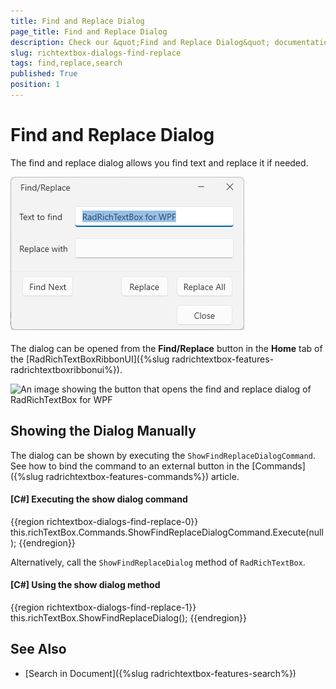 ```yaml
---
title: Find and Replace Dialog
page_title: Find and Replace Dialog
description: Check our &quot;Find and Replace Dialog&quot; documentation article for the RadRichTextBox WPF control.
slug: richtextbox-dialogs-find-replace
tags: find,replace,search
published: True
position: 1
---
```


# Find and Replace Dialog

The find and replace dialog allows you find text and replace it if needed.

![An image showing the find and replace dialog of RadRichTextBox for WPF](images/richtextbox-dialogs-find-replace-0.png)

The dialog can be opened from the __Find/Replace__ button in the __Home__ tab of the [RadRichTextBoxRibbonUI]({%slug radrichtextbox-features-radrichtextboxribbonui%}).

![An image showing the button that opens the find and replace dialog of RadRichTextBox for WPF](images/radrichtextbox-dialogs-find-replace-1.png)

## Showing the Dialog Manually

The dialog can be shown by executing the `ShowFindReplaceDialogCommand`. See how to bind the command to an external button in the [Commands]({%slug radrichtextbox-features-commands%}) article.

#### __[C#] Executing the show dialog command__
{{region richtextbox-dialogs-find-replace-0}}
	this.richTextBox.Commands.ShowFindReplaceDialogCommand.Execute(null);
{{endregion}}

Alternatively, call the `ShowFindReplaceDialog` method of `RadRichTextBox`.

#### __[C#] Using the show dialog method__
{{region richtextbox-dialogs-find-replace-1}}
	this.richTextBox.ShowFindReplaceDialog();
{{endregion}}

## See Also  
* [Search in Document]({%slug radrichtextbox-features-search%})